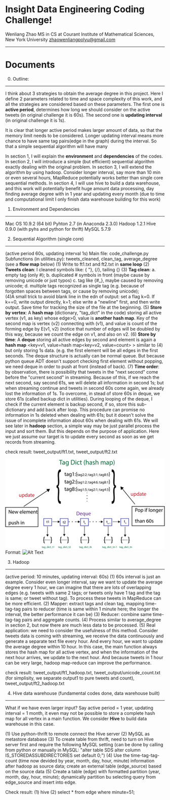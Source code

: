 Insight Data Engineering Coding Challenge!
===================

Wenliang Zhao
MS in CS at 
Courant Institute of Mathematical Sciences, 
New York University
zhaowenliangpolyu@gmail.com

----------


Documents
=========

0. Outline:
-----------
I think about 3 strategies to obtain the average degree in this project. 
Here I define 2 parameters related to time and space complexity of this work, 
and all the strategies are considered based on these parameters. The first one 
is **active period**, determines how long we should consider on the active 
tweets (in original challenge it is 60s). The second one is 
**updating interval** (in original challenge it is 1s). 
    
It is clear that longer active period makes larger amount of data, so that 
the memory limit needs to be considered. Longer updating interval means more 
chance to have same tag pairs(edge in the graph) during the interval. So that 
a simple sequential algorithm will have many

In section 1, I will explain the **environment** and **dependencies** of 
the codes. In section 2, I will introduce a simple (but efficient) sequential 
algorithm exactly dealing with the original problem. In section 3, I will extend 
the algorithm by using hadoop. Consider longer interval, say more than 10 min or 
even several hours, MapReduce potentially works better than single core sequential 
methods. In section 4, I will use hive to build a data warehouse, and this work 
will potentially benefit huge amount data processing, day finding average degree 
with in 1 year and updating every month (due to time and computational limit I 
only finish data warehouse building for this work)     
    

1. Environment and Dependencies
-------------------------------
Mac OS 10.9.2 (64 bit)
Pyhton 2.7 (in Anaconda 2.3.0)
Hadoop 1.2.1
Hive 0.9.0 (with pyhs and python for thrift)
MySQL 5.7.9


2. Sequential Algorithm (single core)
-------------------------------------
(active period 60s, updating interval 1s)
Main file: code_challenge.py
Subfunctions (in utilities.py): tweets_cleaned,  clean_tag, 
average_degree (see a **flow map** below)
    (1) Write to ft1.txt and ft2.txt in **same loop**
    (2) **Tweets clean**: I cleaned symbols like: { \"}, {\/}, tailing {\}
    (3) **Tag clean**: a. empty tag (only #); b. duplicated # symbols in 
front (maybe cause by removing unicode or just typos) c. tag like {#_}, maybe 
caused by removing unicode; d. multiple tags recognized as single tag (e.g. 
because of forgotten spaces between tags, or cause by removing unicode);  
    (4)A small trick to avoid blank line in the edn of output: set a flag k=0. 
If k==0, write output directly, k=1; else write a "newline" first, and then 
write output. Save time for tracking the size of the file at the beginning.
    (5) **Store by vertex**: A **hash map** (dictionary, "tag_dict" in the code) 
storing all active vertex (v1, as key) whose edge>0, value is **another hash map**. 
Key of the second map is vertex (v2) connecting with (v1), and value is count of 
the forming edge by E(v1, v2) (notice that number of edges will be doubled by this 
way, because we count the edge on v1, and also on v2.
    (6) **Store by time**: A **deque** storing all active edges by second and element 
is again a **hash map** <key=v1, value=hash map<key=v2, value=count> > similar to (4) 
but only storing 1s data. (e.g. the first element will be all edges in the first 
seconds. The deque structure is actually can be normal queue. But because python 
queue ADT doesn't support checking first element without popping, we need deque 
in order to push at front (instead of back).
    (7) **Time order**: by observation, there is possibility that tweets in the "next 
second" come before the "current second" in streaming. Because of this, if we reach 
the next second, say second 61s, we will delete all information in second 1s; but when 
streaming continue and tweets in second 60s come again, we already lost the information 
of 1s. To overcome, in stead of store 60s in deque, we store 61s (called backup dict 
in utilities). During looping of the deque, I check if the current element is backup 
second, if so, store this sub-dictionary and add back after loop. This procedure can 
promise no information in 1s deleted when dealing with 61s; but it doesn't solve the 
issue of incomplete information about 60s when dealing with 61s. We will see later 
in **hadoop** section, a simple way may be just parallel process the input and sort 
them. But this depends on the purpose of application. Here we just assume our target 
is to update every second as soon as we get records from streaming.  

check result: tweet_output/ft1.txt, tweet_output/ft2.txt

![GitHub Logo](/images/flow_map.png)
Format: ![Alt Text](url)


3. Hadoop
---------
(active period: 10 minutes, updating interval: 60s)
(1) 60s interval is just an example. Consider even longer interval, say we want to update the average degree every 1 hour, we can imagine that there are lots of overlapping edges (e.g. tweets with same 2 tags; or tweets only have 1 tag and the tag is same; or tweet without tag). To process these tweets in MapReduce can be more efficient. 
(2) Mapper: extract tags and clean tag, mapping time-tag-tag pairs to reducer (time is same within 1 minute here; the longer the interval, the better performance it can be)
(3) Reducer: combine same time-tag-tag pairs and aggregate counts.
(4) Process similar to average_degree in section 2, but now there are much less data to be processed.
(5) Real application: we need to consider the usefulness of this method. Consider tweets data is coming with streaming, we receive the data continuously and generate a separate text file every hour. And every hour, we want to update the average degree within 10 hour. In this case, the main function always stores the hash map for all active vertex, and when the information of the next hour arrives, we update to the next hour. And because tweets in 1 hour can be very large, hadoop map-reduce can improve the performance.

check result: tweet_output/ft1_hadoop.txt, tweet_output/unicode_count.txt (for simplisity, we separate output1 to pure tweets and count), tweet_output/ft2_hadoop.txt


4. Hive data warehouse (fundamental codes done, data warehouse built)
-------------------------------------------------------------
What if we have even larger input? Say active period = 1 year, updating interval = 1 month, it even may not be possible to store a complete hash map for all vertex in a main function. We consider **Hive** to build data warehouse in this case. 

(1) Use python-thrift to remote connect the Hive server 
(2) MySQL as metastore database
(3) To create table from thrift, need to turn on Hive server first and require the following MySQL setting (can be done by calling from python or manually in MySQL: "alter table SDS alter column IS_STOREDASSUBDIRECTORIES set default  0;")
(4) Use the time-tag-tag-count (time now devided by year, month, day, hour, minute) information after hadoop as source data; create an external table (edge_source) based on the source data
(5) Create a table (edge) with formatted partition (year, month, day, hour, minute); dynamically partition bu selecting query from edge_source and insert into edge.  

Check result: (1) hive (2) select * from edge where minute=51; 



